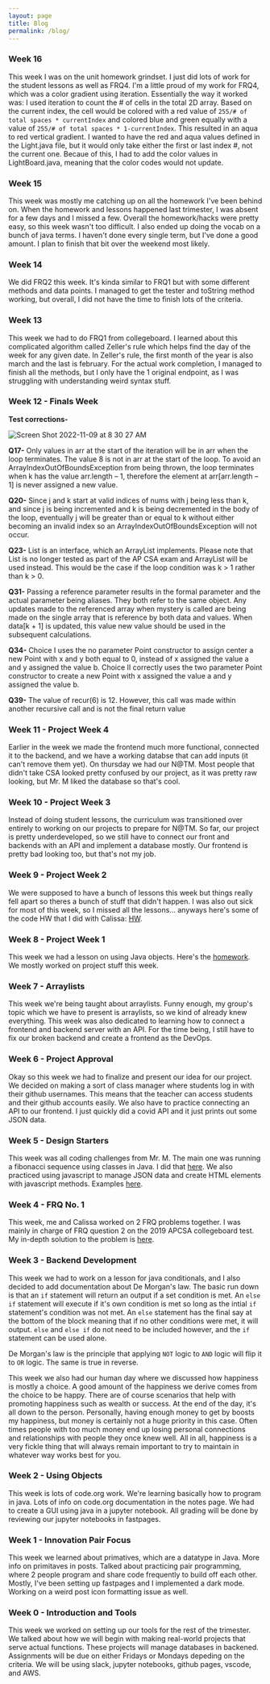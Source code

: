 ```yaml
---
layout: page
title: Blog
permalink: /blog/
---
```


### Week 16
This week I was on the unit homework grindset. I just did lots of work for the student lessons as well as FRQ4. I'm a little proud of my work for FRQ4, which was a color gradient using iteration. Essentially the way it worked was: I used iteration to count the # of cells in the total 2D array. Based on the current index, the cell would be colored with a red value of ```255/# of total spaces * currentIndex``` and colored blue and green equally with a value of ```255/# of total spaces * 1-currentIndex```. This resulted in an aqua to red vertical gradient. I wanted to have the red and aqua values defined in the Light.java file, but it would only take either the first or last index #, not the current one. Becaue of this, I had to add the color values in LightBoard.java, meaning that the color codes would not update.

### Week 15
This week was mostly me catching up on all the homework I've been behind on. When the homework and lessons happened last trimester, I was absent for a few days and I missed a few. Overall the homework/hacks were pretty easy, so this week wasn't too difficult. I also ended up doing the vocab on a bunch of java terms. I haven't done every single term, but I've done a good amount. I plan to finish that bit over the weekend most likely.

### Week 14
We did FRQ2 this week. It's kinda similar to FRQ1 but with some different methods and data points. I managed to get the tester and toString method working, but overall, I did not have the time to finish lots of the criteria.

### Week 13
This week we had to do FRQ1 from collegeboard. I learned about this complicated algorithm called Zeller's rule which helps find the day of the week for any given date. In Zeller's rule, the first month of the year is also march and the last is february. For the actual work completion, I managed to finish all the methods, but I only have the 1 original endpoint, as I was struggling with understanding weird syntax stuff.

### Week 12 - Finals Week
**Test corrections-**

![Screen Shot 2022-11-09 at 8 30 27 AM](https://user-images.githubusercontent.com/24465360/200886290-dad002ad-eaf8-4aa0-bdb0-88bacb0954ce.png)

**Q17-** Only values in arr at the start of the iteration will be in arr when the loop terminates. The value 8 is not in arr at the start of the loop. To avoid an ArrayIndexOutOfBoundsException from being thrown, the loop terminates when k has the value arr.length – 1, therefore the element at arr[arr.length – 1] is never assigned a new value.

**Q20-** Since j and k start at valid indices of nums with j being less than k, and since j is being incremented and k is being decremented in the body of the loop, eventually j will be greater than or equal to k without either becoming an invalid index so an ArrayIndexOutOfBoundsException will not occur.

**Q23-** List is an interface, which an ArrayList implements. Please note that List is no longer tested as part of the AP CSA exam and ArrayList will be used instead. This would be the case if the loop condition was k > 1 rather than k > 0.

**Q31-** Passing a reference parameter results in the formal parameter and the actual parameter being aliases. They both refer to the same object. Any updates made to the referenced array when mystery is called are being made on the single array that is reference by both data and values. When data[k + 1] is updated, this value new value should be used in the subsequent calculations.

**Q34-** Choice I uses the no parameter Point constructor to assign center a new Point with x and y both equal to 0, instead of x assigned the value a and y assigned the value b. Choice II correctly uses the two parameter Point constructor to create a new Point with x assigned the value a and y assigned the value b.

**Q39-** The value of recur(6) is 12. However, this call was made within another recursive call and is not the final return value

### Week 11 - Project Week 4
Earlier in the week we made the frontend much more functional, connected it to the backend, and we have a working databse that can add inputs (it can't remove them yet). On thursday we had our N@TM. Most people that didn't take CSA looked pretty confused by our project, as it was pretty raw looking, but Mr. M liked the database so that's cool.

### Week 10 - Project Week 3
Instead of doing student lessons, the curriculum was transitioned over entirely to working on our projects to prepare for N@TM. So far, our project is pretty underdeveloped, so we still have to connect our front and backends with an API and implement a database mostly. Our frontend is pretty bad looking too, but that's not my job.

### Week 9 - Project Week 2
We were supposed to have a bunch of lessons this week but things really fell apart so theres a bunch of stuff that didn't happen. I was also out sick for most of this week, so I missed all the lessons... anyways here's some of the code HW that I did with Calissa: [HW](https://deimie.github.io/fastpages/2022/10/24/unit4-hw.html).

### Week 8 - Project Week 1
This week we had a lesson on using Java objects. Here's the [homework](https://deimie.github.io/fastpages/2022/10/18/22-unit3-hw.html). We mostly worked on project stuff this week.

### Week 7 - Arraylists
This week we're being taught about arraylists. Funny enough, my group's topic which we have to present is arraylists, so we kind of already knew everything. This week was also dedicated to learning how to connect a frontend and backend server with an API. For the time being, I still have to fix our broken backend and create a frontend as the DevOps. 

### Week 6 - Project Approval
Okay so this week we had to finalize and present our idea for our project. We decided on making a sort of class manager where students log in with their github usernames. This means that the teacher can access students and their github accounts easily. We also have to practice connecting an API to our frontend. I just quickly did a covid API and it just prints out some JSON data.

### Week 5 - Design Starters
This week was all coding challenges from Mr. M. The main one was running a fibonacci sequence using classes in Java. I did that [here](https://deimie.github.io/fastpages/2022/09/22/fibonacci-java.html). We also practiced using javascript to manage JSON data and create HTML elements with javascript methods. Examples [here](https://deimie.github.io/fastpages/2022/09/21/js-notes.html).

### Week 4 - FRQ No. 1
This week, me and Calissa worked on 2 FRQ problems together. I was mainly in charge of FRQ question 2 on the 2019 APCSA collegeboard test. My in-depth solution to the problem is [here](https://deimie.github.io/fastpages/2022/09/19/unit1-lesson.html).

### Week 3 - Backend Development

This week we had to work on a lesson for java conditionals, and I also decided to add documentation about De Morgan's law. The basic run down is that an ```if``` 
statement will return an output if a set condition is met. An ```else if``` statement will execute if it's own condition is met so long as the 
intial ```if``` statement's condition was not met. An ```else``` statement has the final say at the bottom of the block meaning that if no other conditions were met,
it will output. ```else``` and ```else if``` do not need to be included however, and the ```if``` statement can be used alone.

De Morgan's law is the principle that applying ```NOT``` logic to ```AND``` logic will flip it to ```OR``` logic. The same is true in reverse.

This week we also had our human day where we discussed how happiness is mostly a choice. A good amount of the happiness we derive comes from the choice to be happy. 
There are of course scenarios that help with promoting happiness such as wealth or success. At the end of the day, it's all down to the person. Personally, having enough
money to get by boosts my happiness, but money is certainly not a huge priority in this case. Often times people with too much money end up losing personal connections  
and relationships with people they once knew well. All in all, happiness is a very fickle thing that will always remain important to try to maintain in whatever way
works best for you.

### Week 2 - Using Objects

This week is lots of code.org work. We're learning basically how to program in java. Lots of info on code.org documentation in the notes page. We had to create a GUI using java in a jupyter notebook. All grading will be done by reviewing our jupyter notebooks in fastpages.

### Week 1 - Innovation Pair Focus

This week we learned about primatives, which are a datatype in Java. More info on primitaves in posts. Talked about practicing pair programming, where 2 people program and share code frequently to build off each other. Mostly, I've been setting up fastpages and I implemented a dark mode. Working on a weird post icon formatting issue as well.

### Week 0 - Introduction and Tools

This week we worked on setting up our tools for the rest of the trimester. We talked about how we will begin with making real-world projects that serve actual functions. These projects will manage databases in backened. Assignments will be due on either Fridays or Mondays depeding on the criteria. We will be using slack, jupyter notebooks, github pages, vscode, and AWS.

